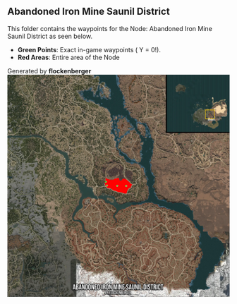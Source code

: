 ## Abandoned Iron Mine Saunil District
This folder contains the waypoints for the Node: Abandoned Iron Mine Saunil District as seen below.

- **Green Points**: Exact in-game waypoints ( Y = 0!).
- **Red Areas**: Entire area of the Node

Generated by **flockenberger**
![by_flockenberger](./Preview.webp)